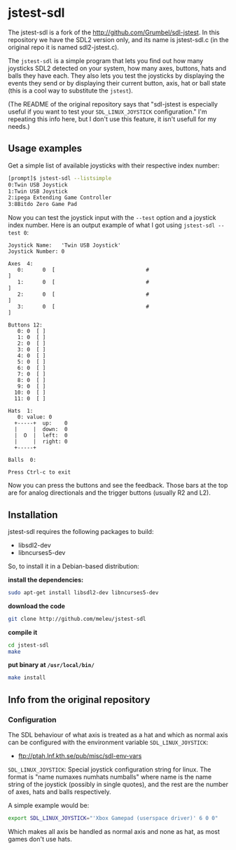# jstest-sdl

The jstest-sdl is a fork of the http://github.com/Grumbel/sdl-jstest.
In this repository we have the SDL2 version only, and its
name is jstest-sdl.c (in the original repo it is named sdl2-jstest.c).

The `jstest-sdl` is a simple program that lets you find
out how many joysticks SDL2 detected on your system, how many
axes, buttons, hats and balls they have each. They also lets you test
the joysticks by displaying the events they send or by displaying
their current button, axis, hat or ball state (this is a cool way to 
substitute the `jstest`).

(The README of the original repository says that "sdl-jstest is
especially useful if you want to test your `SDL_LINUX_JOYSTICK`
configuration." I'm repeating this info here, but I don't use this
feature, it isn't usefull for my needs.)


## Usage examples

Get a simple list of available joysticks with their respective index number:

```sh
[prompt]$ jstest-sdl --listsimple
0:Twin USB Joystick
1:Twin USB Joystick
2:ipega Extending Game Controller
3:8Bitdo Zero Game Pad
```
   
Now you can test the joystick input with the `--test` option and a joystick
index number. Here is an output example of what I got using `jstest-sdl --test 0`:

```text
Joystick Name:   'Twin USB Joystick'
Joystick Number: 0

Axes  4:
   0:      0  [                             #                              ]
   1:      0  [                             #                              ]
   2:      0  [                             #                              ]
   3:      0  [                             #                              ]

Buttons 12:
   0: 0  [ ]
   1: 0  [ ]
   2: 0  [ ]
   3: 0  [ ]
   4: 0  [ ]
   5: 0  [ ]
   6: 0  [ ]
   7: 0  [ ]
   8: 0  [ ]
   9: 0  [ ]
  10: 0  [ ]
  11: 0  [ ]

Hats  1:
   0: value: 0
  +-----+  up:    0
  |     |  down:  0
  |  O  |  left:  0
  |     |  right: 0
  +-----+

Balls  0:

Press Ctrl-c to exit
```

Now you can press the buttons and see the feedback. Those bars at the top are for analog directionals
and the trigger buttons (usually R2 and L2).


## Installation

jstest-sdl requires the following packages to build:

- libsdl2-dev
- libncurses5-dev

So, to install it in a Debian-based distribution:

**install the dependencies:**
```sh
sudo apt-get install libsdl2-dev libncurses5-dev
```

**download the code**
```sh
git clone http://github.com/meleu/jstest-sdl
```

**compile it**
```sh
cd jstest-sdl
make
```

**put binary at `/usr/local/bin/`**
```sh
make install
```

## Info from the original repository

### Configuration

The SDL behaviour of what axis is treated as a hat and which as normal
axis can be configured with the environment variable
`SDL_LINUX_JOYSTICK`:

 * ftp://ptah.lnf.kth.se/pub/misc/sdl-env-vars

`SDL_LINUX_JOYSTICK`:
	Special joystick configuration string for linux. The format is
	"name numaxes numhats numballs"
	where name is the name string of the joystick (possibly in single
	quotes), and the rest are the number of axes, hats and balls
	respectively.

A simple example would be:

```sh
export SDL_LINUX_JOYSTICK="'Xbox Gamepad (userspace driver)' 6 0 0"
```

Which makes all axis be handled as normal axis and none as hat, as
most games don't use hats.

